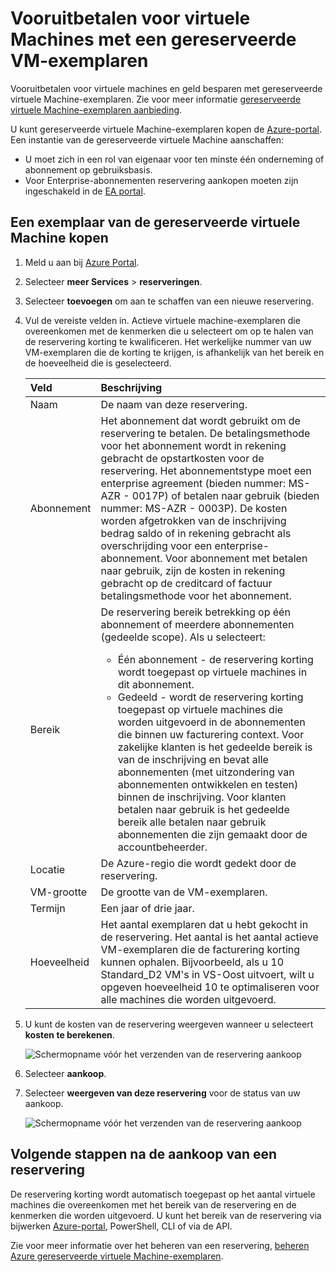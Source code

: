 # <a name="prepay-for-virtual-machines-with-reserved-vm-instances"></a>Vooruitbetalen voor virtuele Machines met een gereserveerde VM-exemplaren

Vooruitbetalen voor virtuele machines en geld besparen met gereserveerde virtuele Machine-exemplaren. Zie voor meer informatie [gereserveerde virtuele Machine-exemplaren aanbieding](https://azure.microsoft.com/pricing/reserved-vm-instances/).

U kunt gereserveerde virtuele Machine-exemplaren kopen de [Azure-portal](https://portal.azure.com). Een instantie van de gereserveerde virtuele Machine aanschaffen:
-   U moet zich in een rol van eigenaar voor ten minste één onderneming of abonnement op gebruiksbasis.
-   Voor Enterprise-abonnementen reservering aankopen moeten zijn ingeschakeld in de [EA portal](https://ea.azure.com).

## <a name="buy-a-reserved-virtual-machine-instance"></a>Een exemplaar van de gereserveerde virtuele Machine kopen
1. Meld u aan bij [Azure Portal](https://portal.azure.com).
2. Selecteer **meer Services** > **reserveringen**.
3. Selecteer **toevoegen** om aan te schaffen van een nieuwe reservering.
4. Vul de vereiste velden in. Actieve virtuele machine-exemplaren die overeenkomen met de kenmerken die u selecteert om op te halen van de reservering korting te kwalificeren. Het werkelijke nummer van uw VM-exemplaren die de korting te krijgen, is afhankelijk van het bereik en de hoeveelheid die is geselecteerd.

    | Veld      | Beschrijving|
    |:------------|:--------------|
    |Naam        |De naam van deze reservering.| 
    |Abonnement|Het abonnement dat wordt gebruikt om de reservering te betalen. De betalingsmethode voor het abonnement wordt in rekening gebracht de opstartkosten voor de reservering. Het abonnementstype moet een enterprise agreement (bieden nummer: MS-AZR - 0017P) of betalen naar gebruik (bieden nummer: MS-AZR - 0003P). De kosten worden afgetrokken van de inschrijving bedrag saldo of in rekening gebracht als overschrijding voor een enterprise-abonnement. Voor abonnement met betalen naar gebruik, zijn de kosten in rekening gebracht op de creditcard of factuur betalingsmethode voor het abonnement.|    
    |Bereik       |De reservering bereik betrekking op één abonnement of meerdere abonnementen (gedeelde scope). Als u selecteert: <ul><li>Één abonnement - de reservering korting wordt toegepast op virtuele machines in dit abonnement. </li><li>Gedeeld - wordt de reservering korting toegepast op virtuele machines die worden uitgevoerd in de abonnementen die binnen uw facturering context. Voor zakelijke klanten is het gedeelde bereik is van de inschrijving en bevat alle abonnementen (met uitzondering van abonnementen ontwikkelen en testen) binnen de inschrijving. Voor klanten betalen naar gebruik is het gedeelde bereik alle betalen naar gebruik abonnementen die zijn gemaakt door de accountbeheerder.</li></ul>|
    |Locatie    |De Azure-regio die wordt gedekt door de reservering.|    
    |VM-grootte     |De grootte van de VM-exemplaren.|
    |Termijn        |Een jaar of drie jaar.|
    |Hoeveelheid    |Het aantal exemplaren dat u hebt gekocht in de reservering. Het aantal is het aantal actieve VM-exemplaren die de facturering korting kunnen ophalen. Bijvoorbeeld, als u 10 Standard_D2 VM's in VS-Oost uitvoert, wilt u opgeven hoeveelheid 10 te optimaliseren voor alle machines die worden uitgevoerd. |
5. U kunt de kosten van de reservering weergeven wanneer u selecteert **kosten te berekenen**.

    ![Schermopname vóór het verzenden van de reservering aankoop](./media/virtual-machines-buy-compute-reservations/virtualmachines-reservedvminstance-purchase.png)

6. Selecteer **aankoop**.
7. Selecteer **weergeven van deze reservering** voor de status van uw aankoop.

    ![Schermopname vóór het verzenden van de reservering aankoop](./media/virtual-machines-buy-compute-reservations/virtualmachines-reservedvmInstance-submit.png)

## <a name="next-steps-after-buying-a-reservation"></a>Volgende stappen na de aankoop van een reservering
De reservering korting wordt automatisch toegepast op het aantal virtuele machines die overeenkomen met het bereik van de reservering en de kenmerken die worden uitgevoerd. U kunt het bereik van de reservering via bijwerken [Azure-portal](https://portal.azure.com), PowerShell, CLI of via de API. 

Zie voor meer informatie over het beheren van een reservering, [beheren Azure gereserveerde virtuele Machine-exemplaren](https://go.microsoft.com/fwlink/?linkid=861613).

